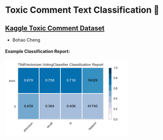 # Toxic Comment Text Classification :newspaper:
## [Kaggle Toxic Comment Dataset](https://www.kaggle.com/c/jigsaw-toxic-comment-classification-challenge/data)
* Bohao Cheng

#### Example Classification Report:

![Example Classification Report](ClassificationReports/Tfidf/RandomUnderSampler/VotingClassifier_toxic.png)